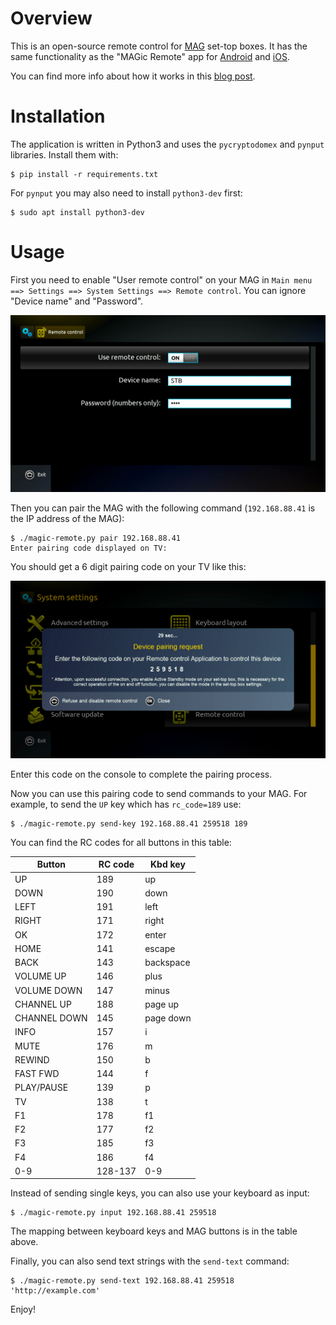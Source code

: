 # Overview

This is an open-source remote control for [MAG](https://www.infomir.eu/eng/products/iptv-stb/) set-top boxes.
It has the same functionality as the "MAGic Remote" app for [Android](https://play.google.com/store/apps/details?id=com.infomir.magicRemote&hl=en) and [iOS](https://apps.apple.com/us/app/magic-remote-tv-remote-control/id972015388).

You can find more info about how it works in this [blog post](TBD).

# Installation

The application is written in Python3 and uses the `pycryptodomex` and `pynput` libraries. Install them with:

```
$ pip install -r requirements.txt
```

For `pynput` you may also need to install `python3-dev` first:

```
$ sudo apt install python3-dev
```

# Usage

First you need to enable "User remote control" on your MAG in `Main menu ==> Settings ==> System Settings ==> Remote control`.
You can ignore "Device name" and "Password".

![settings](settings.png "Settings")

Then you can pair the MAG with the following command (`192.168.88.41` is the IP address of the MAG):

```
$ ./magic-remote.py pair 192.168.88.41
Enter pairing code displayed on TV:
```

You should get a 6 digit pairing code on your TV like this:

![pairing](pair-259518.png "Pairing code")

Enter this code on the console to complete the pairing process.

Now you can use this pairing code to send commands to your MAG.
For example, to send the `UP` key which has `rc_code=189` use:

```
$ ./magic-remote.py send-key 192.168.88.41 259518 189
```

You can find the RC codes for all buttons in this table:

| Button      | RC code | Kbd key   |
| ----------- | ------- | ----------|
| UP          | 189     | up        |
| DOWN        | 190     | down      |
| LEFT        | 191     | left      |
| RIGHT       | 171     | right     |
| OK          | 172     | enter     |
| HOME        | 141     | escape    |
| BACK        | 143     | backspace |
| VOLUME UP   | 146     | plus      |
| VOLUME DOWN | 147     | minus     |
| CHANNEL UP  | 188     | page up   |
| CHANNEL DOWN| 145     | page down |
| INFO        | 157     | i         |
| MUTE        | 176     | m         |
| REWIND      | 150     | b         |
| FAST FWD    | 144     | f         |
| PLAY/PAUSE  | 139     | p         |
| TV          | 138     | t         |
| F1          | 178     | f1        |
| F2          | 177     | f2        |
| F3          | 185     | f3        |
| F4          | 186     | f4        |
| 0-9         | 128-137 | 0-9       |

Instead of sending single keys, you can also use your keyboard as input:

```
$ ./magic-remote.py input 192.168.88.41 259518
```

The mapping between keyboard keys and MAG buttons is in the table above.

Finally, you can also send text strings with the `send-text` command:

```
$ ./magic-remote.py send-text 192.168.88.41 259518 'http://example.com'
```

Enjoy!
